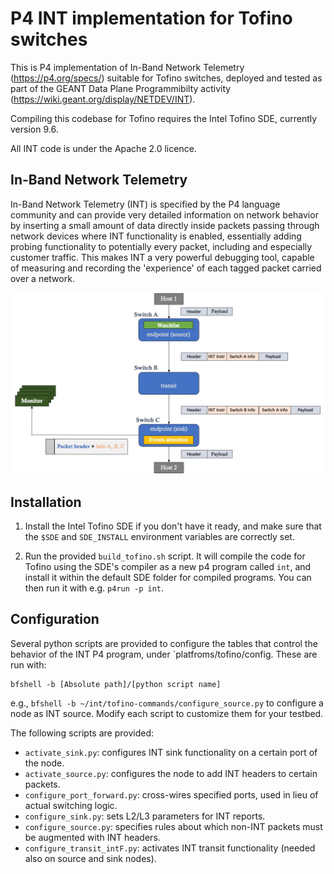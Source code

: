 P4 INT implementation for Tofino switches
=========================================

This is P4 implementation of In-Band Network Telemetry (https://p4.org/specs/) suitable for Tofino switches, deployed and tested as part of the GEANT Data Plane Programmibilty activity (https://wiki.geant.org/display/NETDEV/INT).

Compiling this codebase for Tofino requires the Intel Tofino SDE, currently version 9.6.

All INT code  is under the Apache 2.0 licence.


In-Band Network Telemetry
------

In-Band Network Telemetry (INT) is specified by the P4 language community and can provide very detailed information on network behavior by inserting a small amount of data directly inside packets passing through network devices where INT functionality is enabled, essentially adding probing functionality to potentially every packet, including  and especially customer traffic. 
This makes INT a very powerful debugging tool, capable of measuring and recording the 'experience' of each tagged packet carried over a network.

![INT workflow](docs/int-workflow.png)


Installation
------------

1. Install the Intel Tofino SDE if you don't have it ready, and make sure that the `$SDE` and `SDE_INSTALL` environment variables are correctly set.

2. Run the provided `build_tofino.sh` script. It will compile the code for Tofino using the SDE's compiler as a new p4 program called `int`, and install it within the default SDE folder for compiled programs. You can then run it with e.g. `p4run -p int`.


Configuration
-------------

Several python scripts are provided to configure the tables that control the behavior of the INT P4 program, under `platfroms/tofino/config. These are run with:
```
bfshell -b [Absolute path]/[python script name]
```

e.g., `bfshell -b ~/int/tofino-commands/configure_source.py` to configure a node as INT source.
Modify each script to customize them for your testbed.

The following scripts are provided:
- `activate_sink.py`: configures INT sink functionality on a certain port of the node.
- `activate_source.py`: configures the node to add INT headers to certain packets.
- `configure_port_forward.py`: cross-wires specified ports, used in lieu of actual switching logic.
- `configure_sink.py`: sets L2/L3 parameters for INT reports.
- `configure_source.py`: specifies rules about which non-INT packets must be augmented with INT headers.
- `configure_transit_intF.py`: activates INT transit functionality (needed also on source and sink nodes).
